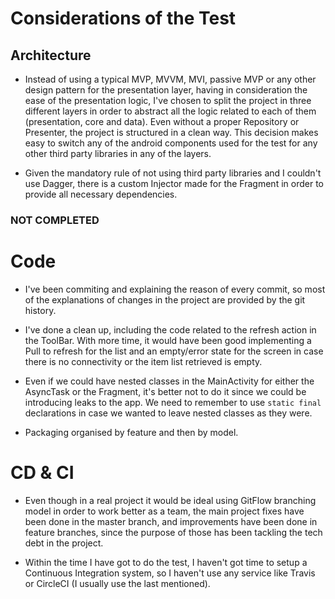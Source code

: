 # Considerations of the Test


## Architecture

- Instead of using a typical MVP, MVVM, MVI, passive MVP or any other design pattern for the presentation
layer, having in consideration the ease of the presentation logic, I've chosen to split the project in
three different layers in order to abstract all the logic related to each of them (presentation, core and
data). Even without a proper Repository or Presenter, the project is structured in a clean way. This decision
makes easy to switch any of the android components used for the test for any other third party libraries in
any of the layers.

- Given the mandatory rule of not using third party libraries and I couldn't use Dagger, there is a custom Injector
made for the Fragment in order to provide all necessary dependencies.







### NOT COMPLETED


# Code

- I've been commiting and explaining the reason of every commit, so most of the explanations of
changes in the project are provided by the git history.

- I've done a clean up, including the code related to the refresh action in the ToolBar. With more time,
it would have been good implementing a Pull to refresh for the list and an empty/error state for the screen in case
there is no connectivity or the item list retrieved is empty.

- Even if we could have nested classes in the MainActivity for either the AsyncTask or the Fragment, it's better not
to do it since we could be introducing leaks to the app. We need to remember to use `static final` declarations in
case we wanted to leave nested classes as they were.


- Packaging organised by feature and then by model.


# CD & CI

- Even though in a real project it would be ideal using GitFlow branching model in order to work better as a team, the main project fixes have been done
in the master branch, and improvements have been done in feature branches, since the purpose of those has been tackling the tech debt in the project.

- Within the time I have got to do the test, I haven't got time to setup a Continuous Integration system, so I haven't use any service like Travis or
CircleCI (I usually use the last mentioned).